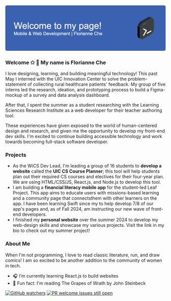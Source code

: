 ### ![Header](./github-header-image.png)
### Welcome ✩ 🌊 My name is Florianne Che
I love designing, learning, and building meaningful technology! This past May I interned with the UIC Innovation Center to solve the problem-statement of collecting rural healthcare patients' feedback. My group of five interns led the research, ideation, and prototyping process to build a Figma-mockup of a survey and data analysis dashboard. 

After that, I spent the summer as a student researching with the Learning Sciences Research Institute as a web developer for their teacher authoring tool. 

These experiences have given exposed to the world of human-centered design and research, and given me the opportunity to develop my front-end dev skills. I'm excited to continue building accessible technology and work towards becoming full-stack software developer.

### Projects
* As the WiCS Dev Lead, I'm leading a group of 16 students to **develop a website** called the **UIC CS Course Planner**; this tool will help students plan out their required CS courses and electives for their four-year plan. We are using HTML/CSS/JS, React.js, and Node.js to develop this tool.
* I am building a **financial literacy mobile app** for the student-led Leaf Project. This app aims to educate users with missions-based learning and a community page that connectsthem with other learners on the app. I have been learning Swift since my to help develop 7/8 of our app's pages and, as of Fall 2024, am instructing our new wave of front-end developers. 
* I finished my **personal website** over the summer 2024 to develop my web-design skills and showcase my various projects. Visit the link in my bio to check out my summer project!


### About Me

When I'm not programming, I love to read classic literature, run, and draw comics! I am so excited to be another addition to the community of women in tech. 

- 🎧 I’m currently learning React.js to build websites
- 🎐 Fun fact: I'm reading The Grapes of Wrath by John Steinbeck

[![GitHub watchers](https://img.shields.io/github/watchers/Naereen/StrapDown.js.svg?style=social&label=Watch&maxAge=2592000)](https://GitHub.com/Naereen/StrapDown.js/watchers/)
[![PR welcome issues still open](https://badgen.net/https/pr-welcome-badge.vercel.app/api/badge/fastify/help)](https://github.com/sinchang/pr-welcome-badge)
